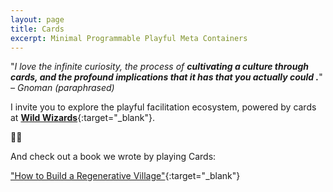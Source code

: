 ```yaml
---
layout: page
title: Cards
excerpt: Minimal Programmable Playful Meta Containers
---
```

"*I love the infinite curiosity, the process of **cultivating a culture through cards, and the profound implications that it has that you actually could .***"
*– Gnoman (paraphrased)*

I invite you to explore the playful facilitation ecosystem, powered by cards at [**Wild Wizards**](https://wildwizards.xyz){:target="_blank"}.

🧙‍♂️

And check out a book we wrote by playing Cards:

["How to Build a Regenerative Village"](https://treehousedao.earth){:target="_blank"}